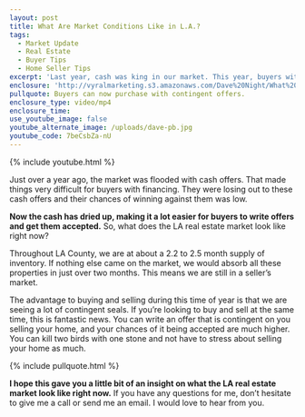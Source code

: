 ```yaml
---
layout: post
title: What Are Market Conditions Like in L.A.?
tags:
  - Market Update
  - Real Estate
  - Buyer Tips
  - Home Seller Tips
excerpt: 'Last year, cash was king in our market. This year, buyers with financing are seeing more and more contingent offers accepted.'
enclosure: 'http://vyralmarketing.s3.amazonaws.com/Dave%20Night/What%20Are%20Market%20Conditions%20Like%20in%20L.A.%253F.mp4'
pullquote: Buyers can now purchase with contingent offers.
enclosure_type: video/mp4
enclosure_time:
use_youtube_image: false
youtube_alternate_image: /uploads/dave-pb.jpg
youtube_code: 7beCsbZa-nU
---
```



{% include youtube.html %}

Just over a year ago, the market was flooded with cash offers. That made things very difficult for buyers with financing. They were losing out to these cash offers and their chances of winning against them was low.

**Now the cash has dried up, making it a lot easier for buyers to write offers and get them accepted.** So, what does the LA real estate market look like right now?

Throughout LA County, we are at about a 2.2 to 2.5 month supply of inventory. If nothing else came on the market, we would absorb all these properties in just over two months. This means we are still in a seller’s market.

The advantage to buying and selling during this time of year is that we are seeing a lot of contingent seals. If you’re looking to buy and sell at the same time, this is fantastic news. You can write an offer that is contingent on you selling your home, and your chances of it being accepted are much higher. You can kill two birds with one stone and not have to stress about selling your home as much.

{% include pullquote.html %}

**I hope this gave you a little bit of an insight on what the LA real estate market look like right now.** If you have any questions for me, don’t hesitate to give me a call or send me an email. I would love to hear from you.